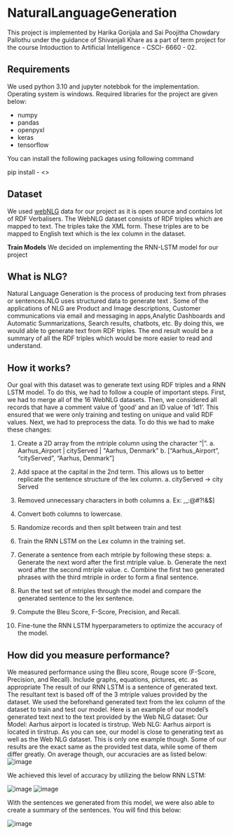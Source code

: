 # NaturalLanguageGeneration

This project is implemented by Harika Gorijala and Sai Poojitha Chowdary Pallothu under the guidance of Shivanjali Khare as a part of term project for the course Intoduction to Artificial Intelligence - CSCI- 6660 - 02.

## Requirements
We used python 3.10 and jupyter notebbok for the implementation. Operating system is windows. Required libraries for the project are given below:

- numpy
- pandas
- openpyxl
- keras
- tensorflow

You can install the following packages using following command

pip install - <<packageName>>

## Dataset
We used [webNLG](https://gitlab.com/shimorina/webnlg-dataset) data for our project as it is open source and contains lot of RDF Verbalisers.
The WebNLG dataset consists of RDF triples which are mapped to text. The triples take the XML form. These triples are to be mapped to English text which is the lex column in the dataset.

  **Train Models**
We decided on implementing the RNN-LSTM model for our project

## What is NLG?
 
Natural Language Generation is the process of producing text from phrases or sentences.NLG uses structured data to generate text . Some of the applications of NLG are Product and Image descriptions, Customer communications via email and messaging in apps,Analytic Dashboards and Automatic Summarizations, Search results, chatbots, etc. By doing this, we would able to generate text from RDF triples. The end result would be a summary of all the RDF triples which would be more 
easier to read and understand.


## How it works?
 
Our goal with this dataset was to generate text using RDF triples and a RNN LSTM model. To do this, we had to follow a couple of important steps. First, we had to merge all of the 16 WebNLG datasets. Then, we considered all records that have a comment value of ‘good’ and an ID value of ‘Id1’. This ensured that we were only training and testing on unique and valid 
RDF values. Next, we had to preprocess the data. To do this we had to make these changes:
	
1.	Create a 2D array from the mtriple column using the character “|”. 
     a.	Aarhus_Airport | cityServed | "Aarhus, Denmark"
     b.	[“Aarhus_Airport”, “cityServed”, “Aarhus, Denmark”]
2.	Add space at the capital in the 2nd term. This allows us to better replicate the sentence structure of the lex column.
     a.	cityServed -> city Served
3.	Removed unnecessary characters in both columns
     a.	Ex: ,_:@#?!&$]
4.	Convert both columns to lowercase.
5.	Randomize records and then split between train and test
6.	Train the RNN LSTM on the Lex column in the training set.
7.	Generate a sentence from each mtriple by following these steps:
     a.	Generate the next word after the first mtriple value.
     b.	Generate the next word after the second mtriple value.
     c.	Combine the first two generated phrases with the third mtriple in order to form a final sentence.

8.	Run the test set of mtriples through the model and compare the generated sentence to the lex sentence. 
9.	Compute the Bleu Score, F-Score, Precision, and Recall.
10.	Fine-tune the RNN LSTM hyperparameters to optimize the accuracy of the model.
 
## How did you measure performance? 

We measured performance using the Bleu score, Rouge score (F-Score, Precision, and Recall).
Include graphs, equations, pictures, etc. as appropriate
The result of our RNN LSTM is a sentence of generated text. The resultant text is based off of the 3 mtriple values provided by the dataset. We used the beforehand generated text from the lex column of the dataset to train and test our model. Here is an example of our model’s generated text next to the text provided by the Web NLG dataset:
Our Model:
Aarhus airport is located is tirstrup.
Web NLG:
Aarhus airport is located in tirstrup.
As you can see, our model is close to generating text as well as the Web NLG dataset. This is only one example though. Some of our results are the exact same as the provided test data, while some of them differ greatly. On average though, our accuracies are as listed below:
 ![image](https://user-images.githubusercontent.com/52190564/166804959-b7d7d831-bf37-4f23-a82f-cc8e0fa260ef.png)
	
We achieved this level of accuracy by utilizing the below RNN LSTM:
	
 ![image](https://user-images.githubusercontent.com/52190564/166805216-dab2fdb6-276c-46db-b36a-b7fbb9bc9ee1.png)
 ![image](https://user-images.githubusercontent.com/52190564/166805304-6bc620de-98b1-4732-80db-b73180ade6f6.png)

With the sentences we generated from this model, we were also able to create a summary of the sentences. You will find this below:
	
 ![image](https://user-images.githubusercontent.com/52190564/166805392-775a95bb-5fee-4a1a-b0f2-ae72dcf79259.png)

 



